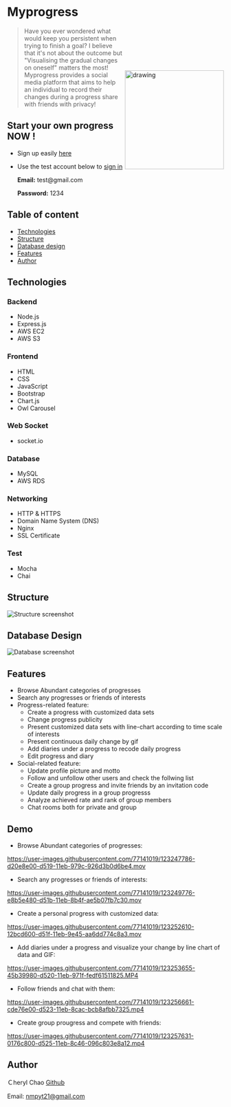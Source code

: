 # Myprogress
<img src="https://myprogress-club.s3.us-east-2.amazonaws.com/%E9%A6%96%E9%A0%81%E6%88%AA%E5%9C%96.png" alt="drawing" width="230" style="margin-top:100" align="right">

> Have you ever wondered what would keep you persistent when trying to finish a goal? I believe that it's not about the outcome but "Visualising the gradual changes on oneself" matters the most! Myprogress provides a social media platform that aims to help an individual to record their changes during a progress share with friends with privacy! 

## Start your own progress NOW !
* Sign up easily [here](https://myprogress.club/signup)
* Use the test account below to [sign in](https://myprogress.club/) 

  **Email:** <span>test@</span>gmail.com

  **Password:** 1234

## Table of content
* [Technologies](#technologies)
* [Structure](#structure)
* [Database design](#database-design)
* [Features](#features)
* [Author](#author)

## Technologies

### Backend

* Node.js
* Express.js
* AWS EC2
* AWS S3

### Frontend

* HTML
* CSS
* JavaScript
* Bootstrap
* Chart.js
* Owl Carousel


### Web Socket
* socket.io

### Database

* MySQL
* AWS RDS

### Networking

* HTTP & HTTPS
* Domain Name System (DNS)
* Nginx
* SSL Certificate 

### Test

* Mocha
* Chai

## Structure
![Structure screenshot](https://myprogress-club.s3.us-east-2.amazonaws.com/structure-2.png)

## Database Design
![Database screenshot](https://myprogress-club.s3.us-east-2.amazonaws.com/database-relation-graph.jpg)

## Features
* Browse Abundant categories of progresses
* Search any progresses or friends of interests
* Progress-related feature:
  * Create a progress with customized data sets
  * Change progress publicity
  * Present customized data sets with line-chart according to time scale of interests
  * Present continuous daily change by gif
  * Add diaries under a progress to recode daily progress
  * Edit progress and diary
* Social-related feature:
  * Update profile picture and motto
  * Follow and unfollow other users and check the follwing list
  * Create a group progress and invite friends by an invitation code
  * Update daily progress in a group progresss
  * Analyze achieved rate and rank of group members
  * Chat rooms both for private and group

## Demo

* Browse Abundant categories of progresses:

https://user-images.githubusercontent.com/77141019/123247786-d20e8e00-d519-11eb-979c-926d3b0d6be4.mov

* Search any progresses or friends of interests:

https://user-images.githubusercontent.com/77141019/123249776-e8b5e480-d51b-11eb-8b4f-ae5b07fb7c30.mov

* Create a personal progress with customized data:

https://user-images.githubusercontent.com/77141019/123252610-12bcd600-d51f-11eb-9e45-aa6dd774c8a3.mov

* Add diaries under a progress and visualize your change by line chart of data and GIF:

https://user-images.githubusercontent.com/77141019/123253655-45b39980-d520-11eb-971f-fedf61511825.MP4

* Follow friends and chat with them:

https://user-images.githubusercontent.com/77141019/123256661-cde76e00-d523-11eb-8cac-bcb8afbb7325.mp4


* Create group prougress and compete with friends:

https://user-images.githubusercontent.com/77141019/123257631-0176c800-d525-11eb-8c46-096c803e8a12.mp4

## Author
Ｃheryl Chao 
[Github](https://github.com/cherylchao6)

Email: nmpyt21@gmail.com







